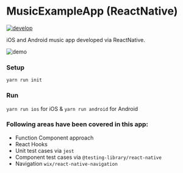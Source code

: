 # MusicExampleApp (ReactNative)

[![develop](https://github.com/karankalsi/MusicExampleApp/actions/workflows/testRelease.yml/badge.svg?branch=develop)](https://github.com/karankalsi/MusicExampleApp/actions/workflows/testRelease.yml)

iOS and Android music app developed via ReactNative.

![demo](demo.gif)

### Setup
`yarn run init`

### Run
`yarn run ios` for iOS & `yarn run android` for Android

### Following areas have been covered in this app:
- Function Component approach
- React Hooks
- Unit test cases via `jest`
- Component test cases via `@testing-library/react-native`
- Navigation `wix/react-native-navigation`

